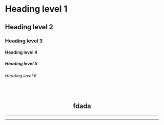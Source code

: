 <!-- These are headings -->

<h1>Heading level 1</h1>
<h2>Heading level 2</h2>
<h3>Heading level 3</h3>
<h4>Heading level 4</h4>
<h5>Heading level 5</h5>
<h6>Heading level 6</h6>

<!-- Line break -->
<br>

<!-- To center text in middle of page -->
<center>  
<h2>fdada</h2>
</center>

<!-- Horizontal Rule Line -->
<hr>

<!-- html attributes: size="3" noshade> -->
<hr size="3" noshade>
